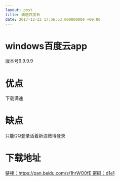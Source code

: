 ```yaml
---
layout: post
title: 满速百度云
date: 2017-12-22 17:56:53.000000000 +09:00
---
```



# windows百度云app

版本号9.9.9.9

[](http://upload-images.jianshu.io/upload_images/5865351-a1315d399c58ae0b.png?imageMogr2/auto-orient/strip%7CimageView2/2/w/1240)


# 优点

下载满速

# 缺点

只能QQ登录活着新浪微博登录

# 下载地址

[链接：https://pan.baidu.com/s/1hrWO0fE 密码：d1e1](https://pan.baidu.com/s/1hrWO0fE)

[](http://upload-images.jianshu.io/upload_images/5865351-ad475378f9c93d02.png?imageMogr2/auto-orient/strip%7CimageView2/2/w/1240)